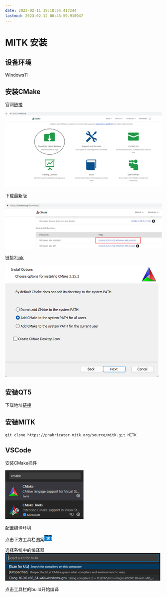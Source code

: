```yaml
---
date: 2023-02-11 19:10:54.417244
lastmod: 2023-02-12 00:43:59.910947
---
```

# MITK 安装

## 设备环境

Windows11

## 安装CMake

官网[链接](cmake.org)

![image-20230211191227210](https://raw.githubusercontent.com/DingSJ101/picgo_hub/main/img/20230211191230.png)

下载最新版

![image-20230211191425036](https://raw.githubusercontent.com/DingSJ101/picgo_hub/main/img/20230211191426.png)

链接2[link](https://cmake.org/files/v3.25/)

![image-20230211203443455](https://raw.githubusercontent.com/DingSJ101/picgo_hub/main/img/20230211203445.png)

## 安装QT5

下载地址[链接](https://download.qt.io/archive/qt/5.12/5.12.12/)





## 安装MITK

`git clone https://phabricator.mitk.org/source/mitk.git MITK`



## VSCode

安装CMake插件

![image-20230211210117993](https://raw.githubusercontent.com/DingSJ101/picgo_hub/main/img/20230211210118.png)

配置编译环境

点击下方工具栏图案![image-20230212004307337](https://raw.githubusercontent.com/DingSJ101/picgo_hub/main/img/20230212004308.png)

选择系统中的编译器![image-20230212004336421](https://raw.githubusercontent.com/DingSJ101/picgo_hub/main/img/20230212004337.png)

点击工具栏的build开始编译